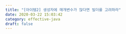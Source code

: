 ```yaml
---
title: "[아이템2] 생성자에 매개변수가 많다면 빌더를 고려하라"
date: 2020-03-22 15:03:42
category: effective-java
draft: false
---
```


